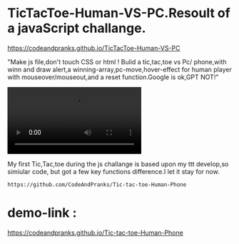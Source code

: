 # TicTacToe-Human-VS-PC.Resoult of a javaScript challange.
https://codeandpranks.github.io/TicTacToe-Human-VS-PC

"Make js file,don't touch CSS or html ! Bulid a tic,tac,toe vs Pc/
phone,with winn and draw alert,a winning-array,pc-move,hover-effect for human player with mouseover/mouseout,and a reset function.Google is ok,GPT NOT!"

![Video:my final resoult](https://github.com/CodeAndPranks/TicTacToe-Human-VS-PC/raw/main/ttt.mp4)

My first Tic,Tac,toe during the js challange is based upon my ttt develop,so simiular code, but got a few key functions difference.I let it stay for now.
```
https://github.com/CodeAndPranks/Tic-tac-toe-Human-Phone
```
# demo-link :
https://codeandpranks.github.io/Tic-tac-toe-Human-Phone
